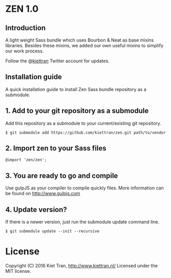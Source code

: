 # ZEN 1.0


## Introduction
A light weight Sass bundle which uses Bourbon & Neat as base mixins libraries.
Besides these mixins, we added our own useful mixins to simplify our work process.

Follow the @[kiettran](https://www.twitter.com/kiettran "Kiet Tran Twitter account") Twitter account for updates.

## Installation guide
A quick installation guide to install Zen Sass bundle repository as a submodule.

## 1. Add to your git repository as a submodule
Add this repository as a submodule to your current/existing git repository.
```
$ git submodule add https://github.com/kiettran/zen.git path/to/vendor
```

## 2. Import zen to your Sass files
```
@import 'zen/zen';
```

## 3. You are ready to go and compile
Use gulpJS as your compiler to compile quickly files.
More information can be found on http://www.gulpjs.com

## 4. Update version?
If there is a newer version, just run the submodule update command line.
```
$ git submodule update --init --recursive
```


# License
Copyright (C) 2016 Kiet Tran, http://www.kiettran.nl/ Licensed under the MIT license.
